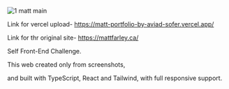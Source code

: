 ![1  matt main](https://res.cloudinary.com/dmjmaixrd/image/upload/v1668116496/screenshoot_ci69nq.png)

Link for vercel upload- https://matt-portfolio-by-aviad-sofer.vercel.app/

Link for thr original site- https://mattfarley.ca/

Self Front-End Challenge.

This web created only from screenshots,

and built with TypeScript, React and Tailwind, with full responsive support.
